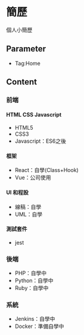 # 簡歷

個人小簡歷

## Parameter

* Tag:Home

## Content

### 前端

#### HTML CSS Javascript

* HTML5
* CSS3
* Javascript：ES6之後

#### 框架

* React：自學(Class+Hook)
* Vue：公司使用

#### UI 和程設

* 線稿：自學
* UML：自學

#### 測試套件

* jest

### 後端

* PHP：自學中
* Python：自學中
* Ruby：自學中

### 系統

* Jenkins：自學中
* Docker：準備自學中
